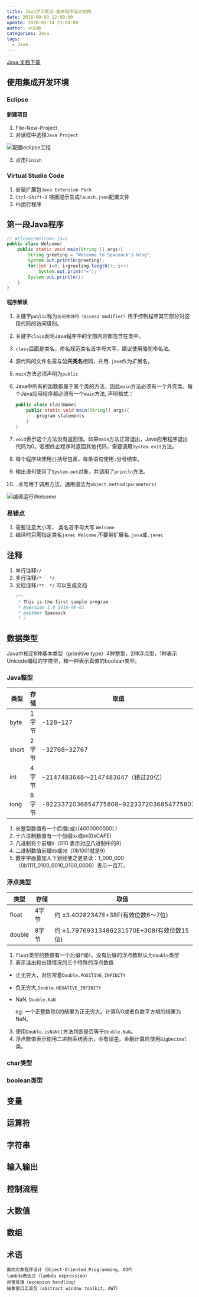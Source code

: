 ```yaml
---
title: Java学习笔记-基本程序设计结构
date: 2016-09-03 12:00:00
update: 2020-02-14 23:00:00
author: 小云吞
categories: Java
tags: 
  - Java
---
```


[Java 文档下载](http://www.oracle.com/technetwork/java/javase/downloads)

## 使用集成开发环境
### Eclipse
#### 新建项目
1. File-New-Project
2. 对话框中选择`Java Project` 

![配置eclipse工程](配置eclipse工程.png)

3. 点击`Finish`


### Virtual Studio Code
1. 安装扩展包`Java Extension Pack`
2. `Ctrl-Shift-D` 根据提示生成`launch.json`配置文件
3. `F5`运行程序

## 第一段Java程序
```Java
// Welcome/Welcome.java
public class Welcome{
    public static void main(String [] args){
        String greeting = "Welcome to Spaceack's blog";
        System.out.println(greeting);
        for(int i=0; i<greeting.length(); i++)
            System.out.print("=");
        System.out.println();
    } 
}
```
#### 程序解读
1. 关键字`public`称为`访问修饰符（access modifier）`用于控制程序其它部分对这段代码的访问级别。
2. 关键字`class`表明Java程序中的全部内容都包含在类中。
3. `class`后面是类名，命名规范类名首字母大写，建议使用骆驼命名法。
4. 源代码的文件名需与**公共类名**相同，并用`.java`作为扩展名。
5. `main`方法必须声明为`public`
6. Java中所有的函数都属于某个类的方法，因此`main`方法必须有一个外壳类。每个Java应用程序都必须有一个`main`方法, 声明格式：
    ```java
    public class ClassName{
        public static void main(String[] args){
            program statements
        }
    }
    ```

7. `void`表示这个方法没有返回值。如果`main`方法正常退出，Java应用程序退出代码为0。若想终止程序时返回其他代码，需要调用`System.exit`方法。
8. 每个程序块使用`{}`括号包裹，每条语句使用`;`分号结束。
9. 输出语句使用了`System.out`对象，并调用了`println`方法。
10. `.`点号用于调用方法，通用语法为`object.method(parameters)`


![编译运行Welcome](编译运行Welcome.png)
### 易错点
1. 需要注意大小写， 类名首字母大写 `Welcome`
2. 编译时只需指定类名`javac Welcome`,不要带扩展名`.java`或`.javac`

## 注释
1. 单行注释`//`
2. 多行注释`/*   */`
3. 文档注释`/**  */` 可以生成文档
    ```java
    /**
     * This is the first sample program
     * @version 1.0 2016-09-03
     * @author Spaceack
     * /
    ```

## 数据类型
Java中规定8种基本类型（primitive type）4种整型，2种浮点型，1种表示Unicode编码的字符型，和一种表示真值的boolean类型。
### Java整型
|类型|存储|取值|科学|
|-|-|-|-|
|byte|1字节|-128~127|2^7|
|short|2字节|-32768~32767|2^15|
|int|4字节|-2147483648～2147483647（错过20亿）|2^31|
|long|8字节|-9223372036854775808~9223372036854775807|2^63|
1. 长整型数值有一个后缀`L`或`l`(4000000000L)
2. 十六进制数值有一个前缀`0x`或`0X`(0xCAFE)
3. 八进制有个前缀`0`（010 表示对应八进制中的8）
4. 二进制数值前缀`0b`或`0B`（0b1001就是9）
5. 数字字面量加入下划线使之更易读：1_000_000（0b1111_0100_0010_0100_0000）表示一百万。

### 浮点类型
|类型|存储|取值|
|-|-|-|
|float|4字节|约 ±3.40282347E+38F(有效位数6～7位)|
|double|8字节|约 ±1.79769313486231570E+308(有效位数15位)|
1. `float`类型的数值有一个后缀`f`或`F`。没有后缀的浮点数默认为`double`类型
2. 表示溢出和出错情况的三个特殊的浮点数值
 - 正无穷大，对应常量`Double.POSITIVE_INFINITY`
 - 负无穷大,`Double.NEGATIVE_INFINITY`
 - NaN, `Double.NaN`

    eg: 一个正整数除0的结果为正无穷大。计算0/0或者负数平方根的结果为NaN。

3. 使用`Double.isNaN()`方法判断是否等于`Double.NaN`。
4. 浮点数值表示使用二进制系统表示，会有误差。金融计算应使用`BigDecimal`类。

### char类型
### boolean类型
## 变量
## 运算符
## 字符串
## 输入输出
## 控制流程
## 大数值
## 数组

## 术语
```
面向对象程序设计（Object-Oriented Programming, OOP）
lambda表达式（lambda expression）
异常处理（excepion handling）
抽象窗口工具包（abstract window toolkit, AWT）
```